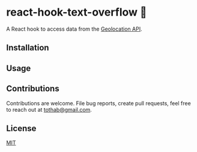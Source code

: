 # react-hook-text-overflow :potable_water:

A React hook to access data from the [Geolocation API](https://developer.mozilla.org/en-US/docs/Web/API/Geolocation_API).

## Installation

## Usage

## Contributions

Contributions are welcome. File bug reports, create pull requests, feel free to reach out at tothab@gmail.com.

## License

[MIT](./LICENSE)
